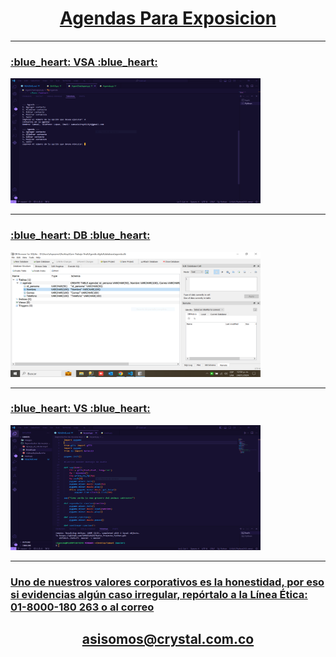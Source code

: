 <p align="center">
  <a href="" rel="noopener">
 <h1 align="center">Agendas Para Exposicion</h1>
</p>

<hr>

<h3>:blue_heart: VSA :blue_heart: </h3>
<img width=400px height=200px src="/images/CapturaAgenda.PNG" alt="Projectlogo">
<hr>
<h3>:blue_heart: DB :blue_heart: </h3>
<img width=400px height=200px src="/images/CapturaBasedeDatos.PNG" alt="Projectlogo">
<hr>
<h3>:blue_heart: VS :blue_heart: </h3>
<img width=400px height=200px src="/images/CapturaVisual3.PNG" alt="Projectlogo">
<hr>
<h3>Uno de nuestros valores corporativos es la honestidad, por eso si evidencias algún caso irregular, repórtalo a la Línea Ética: 01-8000-180 263 o al correo</h3><h2 align="center">asisomos@crystal.com.co</h2>
</a>









